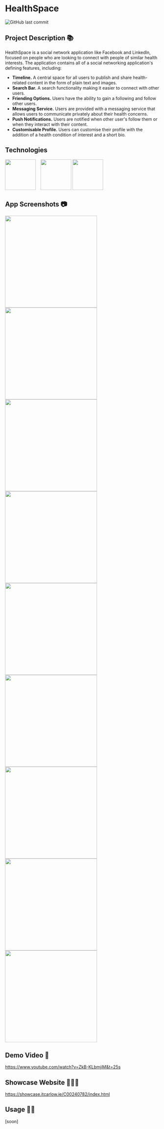 # HealthSpace
![GitHub last commit](https://img.shields.io/github/last-commit/Adamcoakley/HealthSpace?color=blue&style=for-the-badge)
## Project Description 📚
HealthSpace is a social network application like Facebook and LinkedIn, focused on people who are looking to connect with people of similar health interests.
The application contains all of a social networking application's defining features, including: 
- **Timeline.** A central space for all users to publish and share health-related content in the form of plain text and images.
- **Search Bar.** A search functionality making it easier to connect with other users.
- **Friending Options.** Users have the ability to gain a following and follow other users.
- **Messaging Service.** Users are provided with a messaging service that allows users to communicate privately about their health concerns.
- **Push Notifications.** Users are notified when other user's follow them or when they interact with their content.
- **Customisable Profile.** Users can customise their profile with the addition of a health condition of interest and a short bio. 
## Technologies 
<img src="https://i.imgur.com/LnCNQLl.png" width="100">&nbsp;&nbsp;&nbsp;&nbsp;<img src="https://i.imgur.com/4gcJkW3.png" width="100">&nbsp;<img src="https://i.imgur.com/3B5SPj5.png" width="100">                                               
## App Screenshots 📷
<img src="https://i.imgur.com/42ggkUF.png" width="300"><img src="https://i.imgur.com/Jw29Jk4.png" width="300"><br>
<img src="https://i.imgur.com/q9rpV5N.png" width="300"><img src="https://i.imgur.com/TIenRbY.png" width="300"><br>
<img src="https://i.imgur.com/w1sePmc.png" width="300"><img src="https://i.imgur.com/HEbGsJt.png" width="300"><br>
<img src="https://i.imgur.com/cBpyT1i.png" width="300"><img src="https://i.imgur.com/ufOFz5X.png" width="300"><br>
<img src="https://i.imgur.com/GWz0LkE.png" width="300">
## Demo Video 🎥
https://www.youtube.com/watch?v=ZkB-KLbmjiM&t=25s
## Showcase Website 👨🏻‍💻
https://showcase.itcarlow.ie/C00240782/index.html
## Usage ✍🏼
[soon]



